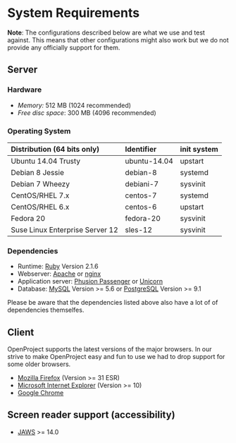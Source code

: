 # System Requirements

__Note__: The configurations described below are what we use and test against.
This means that other configurations might also work but we do not
provide any officially support for them.

## Server

### Hardware

* *Memory:* 512 MB (1024 recommended)
* *Free disc space*: 300 MB (4096 recommended)

### Operating System

| Distribution (64 bits only)     | Identifier   | init system |
| :------------------------------ | :----------- | :---------- |
| Ubuntu 14.04 Trusty             | ubuntu-14.04 | upstart     |
| Debian 8 Jessie                 | debian-8     | systemd     |
| Debian 7 Wheezy                 | debiani-7    | sysvinit    |
| CentOS/RHEL 7.x                 | centos-7     | systemd     |
| CentOS/RHEL 6.x                 | centos-6     | upstart     |
| Fedora 20                       | fedora-20    | sysvinit    |
| Suse Linux Enterprise Server 12 | sles-12      | sysvinit    |

### Dependencies

* Runtime: [Ruby](https://www.ruby-lang.org/en/) Version 2.1.6
* Webserver: [Apache](http://httpd.apache.org/)
  or [nginx](http://nginx.org/en/docs/)
* Application server: [Phusion Passenger](https://www.phusionpassenger.com/)
  or [Unicorn](http://unicorn.bogomips.org/)
* Database: [MySQL](https://www.mysql.com/) Version >= 5.6
  or [PostgreSQL](http://www.postgresql.org/) Version >= 9.1

Please be aware that the dependencies listed above also have a lot of
of dependencies themselfes.

## Client

OpenProject supports the latest versions of the major browsers. In our
strive to make OpenProject easy and fun to use we had to drop support
for some older browsers.

* [Mozilla Firefox](https://www.mozilla.org/en-US/firefox/products/) (Version >= 31 ESR)
* [Microsoft Internet
  Explorer](http://windows.microsoft.com/en-us/internet-explorer/download-ie) (Version >= 10)
* [Google Chrome](https://www.google.com/chrome/browser/desktop/)

## Screen reader support (accessibility)

* [JAWS](http://www.freedomscientific.com/Products/Blindness/JAWS) >= 14.0
